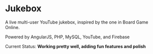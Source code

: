 Jukebox
=======

A live multi-user YouTube jukebox, inspired by the one in Board Game Online.

Powered by AngularJS, PHP, MySQL, YouTube, and Firebase

Current Status: **Working pretty well, adding fun features and polish**